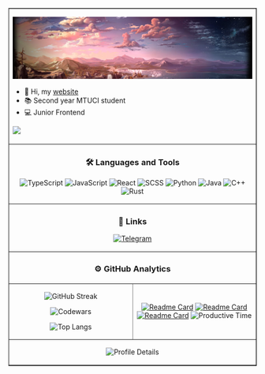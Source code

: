 <table border="1">
<tbody>
<tr valign="top"  height='100px'>

<td colspan='2'>

![Header](https://github.com/Ghostik-gh/Ghostik-gh/blob/main/background.png)

- 👋 Hi, my [website](https://ghostik-gh.github.io/portfolio/#/ "s") 
- 📚 Second year MTUCI student              
- 💻 Junior Frontend

![](https://komarev.com/ghpvc/?username=Ghostik-gh&style=flat-square)
</td>

</tr>
<tr valign="top">
<td align='center' colspan='2'>


### 🛠 Languages and Tools 
![TypeScript](https://img.shields.io/badge/TypeScript-1F6FEA?style=for-the-badge&logo=TypeScript&logoColor=fff)
![JavaScript](https://img.shields.io/badge/JavaScript-1F6FEA?style=for-the-badge&logo=JavaScript)
![React](https://img.shields.io/badge/React-1F6FEA?style=for-the-badge&logo=React)
![SCSS](https://img.shields.io/badge/SCSS-1F6FEA?style=for-the-badge&logo=Sass)
![Python](https://img.shields.io/badge/Python-1F6FEA?style=for-the-badge&logo=Python&logoColor=fff)
![Java](https://img.shields.io/badge/Java-1F6FEA?style=for-the-badge&logo=Java)
![C++](https://img.shields.io/badge/C++-1F6FEA?style=for-the-badge&logo=C%2b%2b)
![Rust](https://img.shields.io/badge/Rust-1F6FEA?style=for-the-badge&logo=Rust)

</td></tr>
<tr><td colspan='2' align='center'>

### 🔗 Links 
[![Telegram](https://img.shields.io/badge/-Telegram-DC322F?style=for-the-badge&logo=Telegram)](https://t.me/GhostikGH)


</td></tr>
<tr><td colspan='2' align='center'>

<h3> ⚙️ GitHub Analytics</h3>

</td></tr>
<tr><td width='50%' align='center'>

![GitHub Streak](https://github-readme-streak-stats.herokuapp.com?user=Ghostik-gh&theme=github-dark-blue)
 
![Codewars](https://github.r2v.ch/codewars?user=Ghostik-gh&name=true&top_languages=true&stroke=white&theme=dark)

![Top Langs](https://github-readme-stats.vercel.app/api/top-langs/?username=Ghostik-gh&layout=compact&theme=react)

</td>
<td align='center'>

[![Readme Card](https://github-readme-stats.vercel.app/api/pin/?username=Ghostik-gh&repo=portfolio&theme=github_dark)](https://github.com/Ghostik-gh/portfolio)
[![Readme Card](https://github-readme-stats.vercel.app/api/pin/?username=Ghostik-gh&repo=robots-sim&theme=github_dark)](https://github.com/Ghostik-gh/robots-sim)
[![Readme Card](https://github-readme-stats.vercel.app/api/pin/?username=Ghostik-gh&repo=API&theme=github_dark)](https://github.com/Ghostik-gh/API) 
![Productive Time](http://github-profile-summary-cards.vercel.app/api/cards/productive-time?username=Ghostik-gh&theme=github_dark&utcOffset=3)

</td>
</tr>

<tr><td colspan='2' align='center'>

![Profile Details](http://github-profile-summary-cards.vercel.app/api/cards/profile-details?username=Ghostik-gh&theme=github_dark)

</td></tr>

</tbody>
</table>
